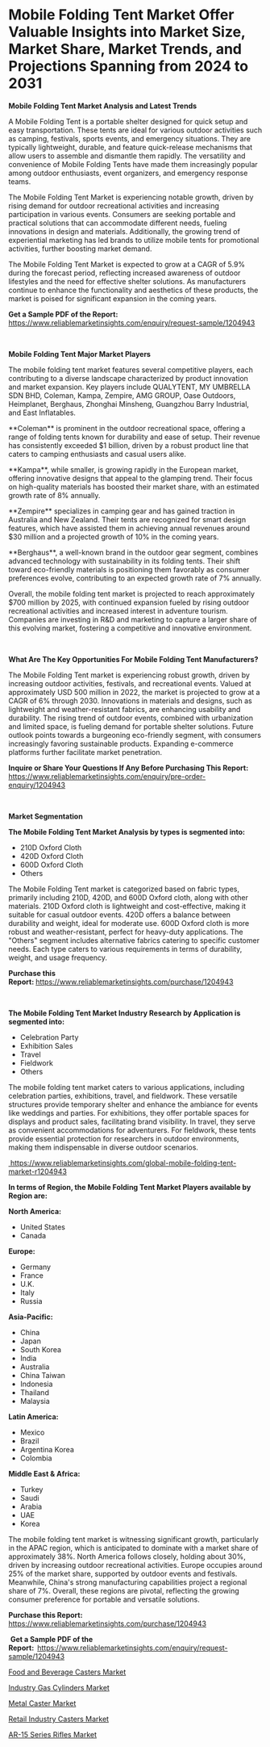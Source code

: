 <p><h1>Mobile Folding Tent Market Offer Valuable Insights into Market Size, Market Share, Market Trends, and Projections Spanning from 2024 to 2031</h1></p><p><strong>Mobile Folding Tent Market Analysis and Latest Trends</strong></p>
<p><p>A Mobile Folding Tent is a portable shelter designed for quick setup and easy transportation. These tents are ideal for various outdoor activities such as camping, festivals, sports events, and emergency situations. They are typically lightweight, durable, and feature quick-release mechanisms that allow users to assemble and dismantle them rapidly. The versatility and convenience of Mobile Folding Tents have made them increasingly popular among outdoor enthusiasts, event organizers, and emergency response teams.</p><p>The Mobile Folding Tent Market is experiencing notable growth, driven by rising demand for outdoor recreational activities and increasing participation in various events. Consumers are seeking portable and practical solutions that can accommodate different needs, fueling innovations in design and materials. Additionally, the growing trend of experiential marketing has led brands to utilize mobile tents for promotional activities, further boosting market demand.</p><p>The Mobile Folding Tent Market is expected to grow at a CAGR of 5.9% during the forecast period, reflecting increased awareness of outdoor lifestyles and the need for effective shelter solutions. As manufacturers continue to enhance the functionality and aesthetics of these products, the market is poised for significant expansion in the coming years.</p></p>
<p><strong>Get a Sample PDF of the Report:&nbsp;</strong> <a href="https://www.reliablemarketinsights.com/enquiry/request-sample/1204943?utm_campaign=1685&utm_medium=2&utm_source=Github&utm_content=ia&utm_term=16102024&utm_id=mobile-folding-tent">https://www.reliablemarketinsights.com/enquiry/request-sample/1204943</a></p>
<p>&nbsp;</p>
<p><strong>Mobile Folding Tent Major Market Players</strong></p>
<p><p>The mobile folding tent market features several competitive players, each contributing to a diverse landscape characterized by product innovation and market expansion. Key players include QUALYTENT, MY UMBRELLA SDN BHD, Coleman, Kampa, Zempire, AMG GROUP, Oase Outdoors, Heimplanet, Berghaus, Zhonghai Minsheng, Guangzhou Barry Industrial, and East Inflatables.</p><p>**Coleman** is prominent in the outdoor recreational space, offering a range of folding tents known for durability and ease of setup. Their revenue has consistently exceeded $1 billion, driven by a robust product line that caters to camping enthusiasts and casual users alike.</p><p>**Kampa**, while smaller, is growing rapidly in the European market, offering innovative designs that appeal to the glamping trend. Their focus on high-quality materials has boosted their market share, with an estimated growth rate of 8% annually.</p><p>**Zempire** specializes in camping gear and has gained traction in Australia and New Zealand. Their tents are recognized for smart design features, which have assisted them in achieving annual revenues around $30 million and a projected growth of 10% in the coming years.</p><p>**Berghaus**, a well-known brand in the outdoor gear segment, combines advanced technology with sustainability in its folding tents. Their shift toward eco-friendly materials is positioning them favorably as consumer preferences evolve, contributing to an expected growth rate of 7% annually.</p><p>Overall, the mobile folding tent market is projected to reach approximately $700 million by 2025, with continued expansion fueled by rising outdoor recreational activities and increased interest in adventure tourism. Companies are investing in R&D and marketing to capture a larger share of this evolving market, fostering a competitive and innovative environment.</p></p>
<p>&nbsp;</p>
<p><strong>What Are The Key Opportunities For Mobile Folding Tent Manufacturers?</strong></p>
<p><p>The Mobile Folding Tent market is experiencing robust growth, driven by increasing outdoor activities, festivals, and recreational events. Valued at approximately USD 500 million in 2022, the market is projected to grow at a CAGR of 6% through 2030. Innovations in materials and designs, such as lightweight and weather-resistant fabrics, are enhancing usability and durability. The rising trend of outdoor events, combined with urbanization and limited space, is fueling demand for portable shelter solutions. Future outlook points towards a burgeoning eco-friendly segment, with consumers increasingly favoring sustainable products. Expanding e-commerce platforms further facilitate market penetration.</p></p>
<p><strong>Inquire or Share Your Questions If Any Before Purchasing This Report:</strong> <a href="https://www.reliablemarketinsights.com/enquiry/pre-order-enquiry/1204943?utm_campaign=1685&utm_medium=2&utm_source=Github&utm_content=ia&utm_term=16102024&utm_id=mobile-folding-tent">https://www.reliablemarketinsights.com/enquiry/pre-order-enquiry/1204943</a></p>
<p>&nbsp;</p>
<p><strong>Market Segmentation</strong></p>
<p><strong>The Mobile Folding Tent Market Analysis by types is segmented into:</strong></p>
<p><ul><li>210D Oxford Cloth</li><li>420D Oxford Cloth</li><li>600D Oxford Cloth</li><li>Others</li></ul></p>
<p><p>The Mobile Folding Tent market is categorized based on fabric types, primarily including 210D, 420D, and 600D Oxford cloth, along with other materials. 210D Oxford cloth is lightweight and cost-effective, making it suitable for casual outdoor events. 420D offers a balance between durability and weight, ideal for moderate use. 600D Oxford cloth is more robust and weather-resistant, perfect for heavy-duty applications. The "Others" segment includes alternative fabrics catering to specific customer needs. Each type caters to various requirements in terms of durability, weight, and usage frequency.</p></p>
<p><strong>Purchase this Report:&nbsp;</strong><a href="https://www.reliablemarketinsights.com/purchase/1204943?utm_campaign=1685&utm_medium=2&utm_source=Github&utm_content=ia&utm_term=16102024&utm_id=mobile-folding-tent">https://www.reliablemarketinsights.com/purchase/1204943</a></p>
<p>&nbsp;</p>
<p><strong>The Mobile Folding Tent Market Industry Research by Application is segmented into:</strong></p>
<p><ul><li>Celebration Party</li><li>Exhibition Sales</li><li>Travel</li><li>Fieldwork</li><li>Others</li></ul></p>
<p><p>The mobile folding tent market caters to various applications, including celebration parties, exhibitions, travel, and fieldwork. These versatile structures provide temporary shelter and enhance the ambiance for events like weddings and parties. For exhibitions, they offer portable spaces for displays and product sales, facilitating brand visibility. In travel, they serve as convenient accommodations for adventurers. For fieldwork, these tents provide essential protection for researchers in outdoor environments, making them indispensable in diverse outdoor scenarios.</p></p>
<p><a href="https://www.reliablemarketinsights.com/global-mobile-folding-tent-market-r1204943?utm_campaign=1685&utm_medium=2&utm_source=Github&utm_content=ia&utm_term=16102024&utm_id=mobile-folding-tent">&nbsp;https://www.reliablemarketinsights.com/global-mobile-folding-tent-market-r1204943</a></p>
<p><strong>In terms of Region, the Mobile Folding Tent Market Players available by Region are:</strong></p>
<p>
    <p> <strong> North America: </strong>
        <ul>
            <li>United States</li>
            <li>Canada</li>
        </ul>
        </p> 
    <p> <strong> Europe: </strong>
        <ul>
            <li>Germany</li>
            <li>France</li>
            <li>U.K.</li>
            <li>Italy</li>
            <li>Russia</li>
        </ul>
        </p> 
    <p> <strong> Asia-Pacific: </strong>
        <ul>
            <li>China</li>
            <li>Japan</li>
            <li>South Korea</li>
            <li>India</li>
            <li>Australia</li>
            <li>China Taiwan</li>
            <li>Indonesia</li>
            <li>Thailand</li>
            <li>Malaysia</li>
        </ul>
        </p> 
    <p> <strong> Latin America: </strong>
        <ul>
            <li>Mexico</li>
            <li>Brazil</li>
            <li>Argentina Korea</li>
            <li>Colombia</li>
        </ul>
        </p> 
    <p> <strong> Middle East & Africa: </strong>
        <ul>
            <li>Turkey</li>
            <li>Saudi</li>
            <li>Arabia</li>
            <li>UAE</li>
            <li>Korea</li>
        </ul>
    </p>
    </p>
<p><p>The mobile folding tent market is witnessing significant growth, particularly in the APAC region, which is anticipated to dominate with a market share of approximately 38%. North America follows closely, holding about 30%, driven by increasing outdoor recreational activities. Europe occupies around 25% of the market share, supported by outdoor events and festivals. Meanwhile, China's strong manufacturing capabilities project a regional share of 7%. Overall, these regions are pivotal, reflecting the growing consumer preference for portable and versatile solutions.</p></p>
<p><strong>Purchase this Report: </strong><a href="https://www.reliablemarketinsights.com/purchase/1204943?utm_campaign=1685&utm_medium=2&utm_source=Github&utm_content=ia&utm_term=16102024&utm_id=mobile-folding-tent">https://www.reliablemarketinsights.com/purchase/1204943</a></p>
<p>&nbsp;<strong>Get a Sample PDF of the Report:&nbsp;&nbsp;</strong><a href="https://www.reliablemarketinsights.com/enquiry/request-sample/1204943?utm_campaign=1685&utm_medium=2&utm_source=Github&utm_content=ia&utm_term=16102024&utm_id=mobile-folding-tent">https://www.reliablemarketinsights.com/enquiry/request-sample/1204943</a></p>
<p><strong></strong></p>
<p><p><a href="https://www.linkedin.com/pulse/obal-food-beverage-casters-market-analysis-2024-2031-edgetrend-kmnlf?trk=public_post_embed_feed-article-content&utm_campaign=1685&utm_medium=2&utm_source=Github&utm_content=ia&utm_term=16102024&utm_id=mobile-folding-tent">Food and Beverage Casters Market</a></p><p><a href="https://github.com/NargisHussain432/Market-Research-Report-List-1/blob/main/industry-gas-cylinders-market.md?utm_campaign=1685&utm_medium=2&utm_source=Github&utm_content=ia&utm_term=16102024&utm_id=mobile-folding-tent">Industry Gas Cylinders Market</a></p><p><a href="https://www.linkedin.com/pulse/strategic-roadmap-global-metal-caster-market-insights-opportunities-70ukf?utm_campaign=1685&utm_medium=2&utm_source=Github&utm_content=ia&utm_term=16102024&utm_id=mobile-folding-tent">Metal Caster Market</a></p><p><a href="https://www.linkedin.com/pulse/retail-industry-casters-market-overview-regional-outlook-competitive-bpraf?utm_campaign=1685&utm_medium=2&utm_source=Github&utm_content=ia&utm_term=16102024&utm_id=mobile-folding-tent">Retail Industry Casters Market</a></p><p><a href="https://www.linkedin.com/pulse/sustainability-trends-ar-15-series-rifles-industry-market-rd6hf?utm_campaign=1685&utm_medium=2&utm_source=Github&utm_content=ia&utm_term=16102024&utm_id=mobile-folding-tent">AR-15 Series Rifles Market</a></p></p>